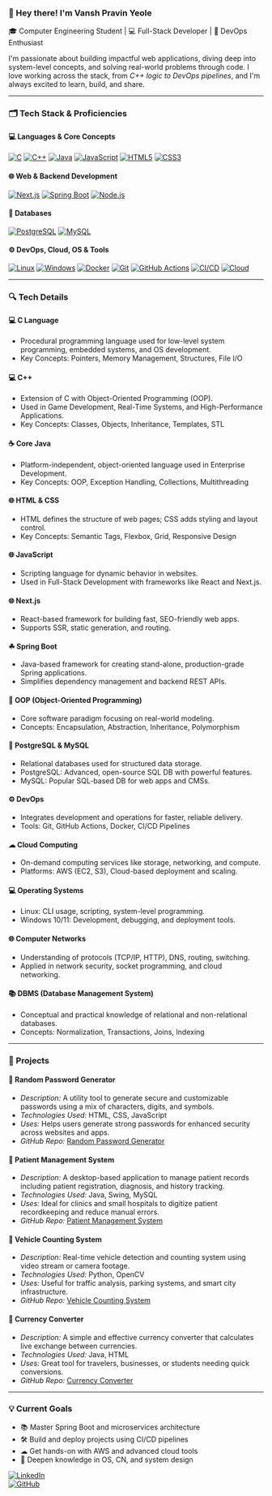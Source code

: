 ### 👋 Hey there! I'm Vansh Pravin Yeole  
🎓 Computer Engineering Student | 💻 Full-Stack Developer | 🚀 DevOps Enthusiast  

I'm passionate about building impactful web applications, diving deep into system-level concepts, and solving real-world problems through code. I love working across the stack, from *C++ logic to DevOps pipelines*, and I'm always excited to learn, build, and share.

---

### 🗂 Tech Stack & Proficiencies

#### 💻 Languages & Core Concepts  
[![C](https://img.shields.io/badge/-C-00599C?style=flat-square&logo=c)](#c-language)
[![C++](https://img.shields.io/badge/-C++-00599C?style=flat-square&logo=c%2B%2B)](#cpp)
[![Java](https://img.shields.io/badge/-Java-007396?style=flat-square&logo=java)](#java)
[![JavaScript](https://img.shields.io/badge/-JavaScript-F7DF1E?style=flat-square&logo=javascript)](#javascript)
[![HTML5](https://img.shields.io/badge/-HTML5-E34F26?style=flat-square&logo=html5)](#html5)
[![CSS3](https://img.shields.io/badge/-CSS3-1572B6?style=flat-square&logo=css3)](#css3)

#### 🌐 Web & Backend Development  
[![Next.js](https://img.shields.io/badge/-Next.js-000000?style=flat-square&logo=next.js)](#nextjs)
[![Spring Boot](https://img.shields.io/badge/-Spring%20Boot-6DB33F?style=flat-square&logo=spring-boot)](#springboot)
[![Node.js](https://img.shields.io/badge/-Node.js-339933?style=flat-square&logo=node.js)](#nodejs)

#### 💾 Databases  
[![PostgreSQL](https://img.shields.io/badge/-PostgreSQL-4169E1?style=flat-square&logo=postgresql)](#postgresql)
[![MySQL](https://img.shields.io/badge/-MySQL-4479A1?style=flat-square&logo=mysql)](#mysql)

#### ⚙ DevOps, Cloud, OS & Tools  
[![Linux](https://img.shields.io/badge/-Linux-FCC624?style=flat-square&logo=linux&logoColor=black)](#linux)
[![Windows](https://img.shields.io/badge/-Windows%2010/11-0078D6?style=flat-square&logo=windows)](#windows)
[![Docker](https://img.shields.io/badge/-Docker-2496ED?style=flat-square&logo=docker)](#docker)
[![Git](https://img.shields.io/badge/-Git-F05032?style=flat-square&logo=git)](#git)
[![GitHub Actions](https://img.shields.io/badge/-GitHub%20Actions-2088FF?style=flat-square&logo=github-actions)](#github-actions)
[![CI/CD](https://img.shields.io/badge/-CI/CD-0A0A0A?style=flat-square)](#ci-cd)
[![Cloud](https://img.shields.io/badge/-Cloud%20Computing-00C7B7?style=flat-square)](#cloud)

---

### 🔍 Tech Details

#### 💻 C Language
- Procedural programming language used for low-level system programming, embedded systems, and OS development.
- Key Concepts: Pointers, Memory Management, Structures, File I/O

#### 💻 C++
- Extension of C with Object-Oriented Programming (OOP).
- Used in Game Development, Real-Time Systems, and High-Performance Applications.
- Key Concepts: Classes, Objects, Inheritance, Templates, STL

#### ☕ Core Java
- Platform-independent, object-oriented language used in Enterprise Development.
- Key Concepts: OOP, Exception Handling, Collections, Multithreading

#### 🌐 HTML & CSS
- HTML defines the structure of web pages; CSS adds styling and layout control.
- Key Concepts: Semantic Tags, Flexbox, Grid, Responsive Design

#### 🌐 JavaScript
- Scripting language for dynamic behavior in websites.
- Used in Full-Stack Development with frameworks like React and Next.js.

#### 🌐 Next.js
- React-based framework for building fast, SEO-friendly web apps.
- Supports SSR, static generation, and routing.

#### ☘ Spring Boot
- Java-based framework for creating stand-alone, production-grade Spring applications.
- Simplifies dependency management and backend REST APIs.

#### 🧠 OOP (Object-Oriented Programming)
- Core software paradigm focusing on real-world modeling.
- Concepts: Encapsulation, Abstraction, Inheritance, Polymorphism

#### 💾 PostgreSQL & MySQL
- Relational databases used for structured data storage.
- PostgreSQL: Advanced, open-source SQL DB with powerful features.
- MySQL: Popular SQL-based DB for web apps and CMSs.

#### ⚙ DevOps
- Integrates development and operations for faster, reliable delivery.
- Tools: Git, GitHub Actions, Docker, CI/CD Pipelines

#### ☁ Cloud Computing
- On-demand computing services like storage, networking, and compute.
- Platforms: AWS (EC2, S3), Cloud-based deployment and scaling.

#### 💻 Operating Systems
- Linux: CLI usage, scripting, system-level programming.
- Windows 10/11: Development, debugging, and deployment tools.

#### 🌐 Computer Networks
- Understanding of protocols (TCP/IP, HTTP), DNS, routing, switching.
- Applied in network security, socket programming, and cloud networking.

#### 📚 DBMS (Database Management System)
- Conceptual and practical knowledge of relational and non-relational databases.
- Concepts: Normalization, Transactions, Joins, Indexing

---

### 🚀 Projects

#### 🔐 Random Password Generator
- *Description:* A utility tool to generate secure and customizable passwords using a mix of characters, digits, and symbols.
- *Technologies Used:* HTML, CSS, JavaScript
- *Uses:* Helps users generate strong passwords for enhanced security across websites and apps.
- *GitHub Repo:* [Random Password Generator](https://github.com/virajjadhav2804/random-password-generator)

#### 🏥 Patient Management System
- *Description:* A desktop-based application to manage patient records including patient registration, diagnosis, and history tracking.
- *Technologies Used:* Java, Swing, MySQL
- *Uses:* Ideal for clinics and small hospitals to digitize patient recordkeeping and reduce manual errors.
- *GitHub Repo:* [Patient Management System](https://github.com/virajjadhav2804/patient-management-system)

#### 🚗 Vehicle Counting System
- *Description:* Real-time vehicle detection and counting system using video stream or camera footage.
- *Technologies Used:* Python, OpenCV
- *Uses:* Useful for traffic analysis, parking systems, and smart city infrastructure.
- *GitHub Repo:* [Vehicle Counting System](https://github.com/virajjadhav2804/vehicle-counting-system)

#### 💱 Currency Converter
- *Description:* A simple and effective currency converter that calculates live exchange between currencies.
- *Technologies Used:* Java, HTML
- *Uses:* Great tool for travelers, businesses, or students needing quick conversions.
- *GitHub Repo:* [Currency Converter](https://github.com/virajjadhav2804/currency-converter)

---

### 💡 Current Goals
- 📚 Master Spring Boot and microservices architecture  
- 🛠 Build and deploy projects using CI/CD pipelines  
- ☁ Get hands-on with AWS and advanced cloud tools  
- 🧠 Deepen knowledge in OS, CN, and system design

[![LinkedIn](https://img.shields.io/badge/-LinkedIn-blue?style=flat-square&logo=linkedin)](https://www.linkedin.com/in/vansh-yeole-ab5404308/)  
[![GitHub](https://img.shields.io/badge/-GitHub-black?style=flat-square&logo=github)](https://github.com/vanshyeole2291)
